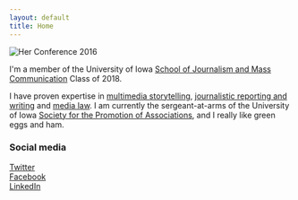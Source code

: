```yaml
---
layout: default
title: Home
---
```


![Her Conference 2016](profile-hyde/public/IMG_8954.JPG)

I'm a member of the University of Iowa [School of Journalism and Mass Communication](http://clas.uiowa.edu/sjmc/) Class of 2018.

I have proven expertise in [multimedia storytelling](/), [journalistic reporting and writing](/#) and [media law](/#). I am currently the sergeant-at-arms of the University of Iowa [Society for the Promotion of Associations](/#), and I really like green eggs and ham.

### Social media

<!-- go to http://fontawesome.io/icons/ to see more icons -->
<p class="social-icons">
<a href="http://twitter.com/sarah_m_nelson"><i class="fa fa-twitter-square" aria-hidden="true"></i>Twitter</a>
<br>
<a href="http://facebook.com/sarah.nelson.3720"><i class="fa fa-facebook-square" aria-hidden="true"></i>Facebook</a>
<br>
<a href="http://linkedin.com/in/sarah-nelson-8a017182"><i class="fa fa-linkedin-square" aria-hidden="true"></i>LinkedIn</a>
</p>
